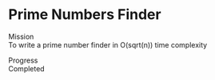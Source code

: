 # Prime Numbers Finder

Mission<br />
  To write a prime number finder in O(sqrt(n)) time complexity<br />

Progress<br />
  Completed<br />
